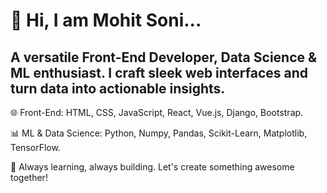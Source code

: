 # 👋 Hi, I am Mohit Soni...

## A versatile Front-End Developer, Data Science & ML enthusiast. I craft sleek web interfaces and turn data into actionable insights.

🌐 Front-End: HTML, CSS, JavaScript, React, Vue.js, Django, Bootstrap.

📊 ML & Data Science: Python, Numpy, Pandas, Scikit-Learn, Matplotlib, TensorFlow.

🚀 Always learning, always building. Let's create something awesome together!
